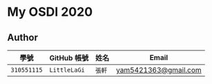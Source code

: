 # My OSDI 2020

## Author

| 學號 | GitHub 帳號 | 姓名 | Email |
| --- | ----------- | --- | --- |
|`310551115`| `LittleLaGi` | `張軒` | yam5421363@gmail.com |
